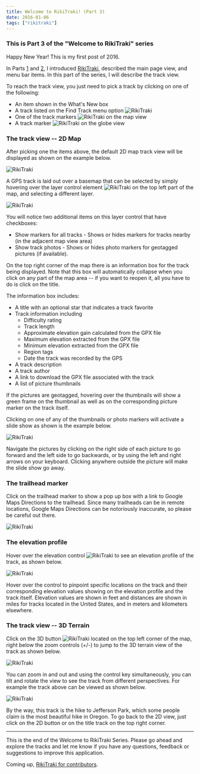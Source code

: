 ```yaml
---
title: Welcome to RikiTraki! (Part 3)
date: 2016-01-06
tags: ["rikitraki"]
---
```

### This is Part 3 of the "Welcome to RikiTraki" series

Happy New Year! This is my first post of 2016.

In Parts [1](/post/Rikitraki-intro-1) and [2](/post/Rikitraki-intro-2), I introduced [RikiTraki](https://www.rikitraki.com), described the main page view, and menu bar items. In this part of the series, I will describe the track view.

<!--more-->

To reach the track view, you just need to pick a track by clicking on one of the following:

* An item shown in the What's New box
* A track listed on the Find Track menu option ![RikiTraki](/images/uploads/rikitraki_main_11.png)
* One of the track markers ![RikiTraki](/images/uploads/rikitraki_main_19.png) on the map view
* A track marker ![RikiTraki](/images/uploads/rikitraki_main_20.png) on the globe view

### The track view -- 2D Map
After picking one the items above, the default 2D map track view will be displayed as shown on the example below.

![RikiTraki](/images/uploads/rikitraki_main_21.png)

A GPS track is laid out over a basemap that can be selected by simply hovering over the layer control element ![RikiTraki](/images/uploads/rikitraki_main_22.png) on the top left part of the map, and selecting a different layer.

![RikiTraki](/images/uploads/rikitraki_main_30.png)

You will notice two additional items on this layer control that have checkboxes:

* Show markers for all tracks - Shows or hides markers for tracks nearby (in the adjacent map view area)
* Show track photos - Shows or hides photo markers for geotagged pictures (if available).

On the top right corner of the map there is an information box for the track being displayed. Note that this box will automatically collapse when you click on any part of the map area -- if you want to reopen it, all you have to do is click on the title.

The information box includes:

* A title with an optional star that indicates a track favorite
* Track information including
    * Difficulty rating
    * Track length
    * Approximate elevation gain calculated from the GPX file
    * Maximum elevation extracted from the GPX file
    * Minimum elevation extracted from the GPX file
    * Region tags
    * Date the track was recorded by the GPS
* A track description
* A track author
* A link to download the GPX file associated with the track
* A list of picture thumbnails

If the pictures are geotagged, hovering over the thumbnails will show a green frame on the thumbnail as well as on the corresponding picture marker on the track itself.

Clicking on one of any of the thumbnails or photo markers will activate a slide show as shown is the example below.

![RikiTraki](/images/uploads/rikitraki_main_23.png)

Navigate the pictures by clicking on the right side of each picture to go forward and the left side to go backwards, or by using the left and right arrows on your keyboard. Clicking anywhere outside the picture will make the slide show go away.

### The trailhead marker

Click on the trailhead marker to show a pop up box with a link to Google Maps Directions to the trailhead. Since many trailheads can be in remote locations, Google Maps Directions can be notoriously inaccurate, so please be careful out there.

![RikiTraki](/images/uploads/rikitraki_main_24.png)

### The elevation profile

Hover over the elevation control ![RikiTraki](/images/uploads/rikitraki_main_25.png) to see an elevation profile of the track, as shown below.

![RikiTraki](/images/uploads/rikitraki_main_26.png)

Hover over the control to pinpoint specific locations on the track and their corresponding elevation values showing on the elevation profile and the track itself. Elevation values are shown in feet and distances are shown in miles for tracks located in the United States, and in meters and kilometers elsewhere.

### The track view -- 3D Terrain

Click on the 3D button ![RikiTraki](/images/uploads/rikitraki_main_27.png) located on the top left corner of the map, right below the zoom controls (+/-) to jump to the 3D terrain view of the track as shown below.

![RikiTraki](/images/uploads/rikitraki_main_28.png)

You can zoom in and out and using the control key simultaneously, you can tilt and rotate the view to see the track from different perspectives. For example the track above can be viewed as shown below.

![RikiTraki](/images/uploads/rikitraki_main_29.png)

By the way, this track is the hike to Jefferson Park, which some people claim is the most beautiful hike in Oregon.
To go back to the 2D view, just click on the 2D button or on the title track on the top right corner.

---

This is the end of the Welcome to RikiTraki Series. Please go ahead and explore the tracks and let me know if you have any questions, feedback or suggestions to improve this application.

Coming up, [RikiTraki for contributors](/post/Rikitraki-contrib-1).
